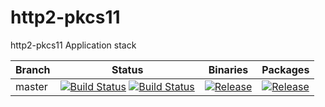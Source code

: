 # http2-pkcs11
http2-pkcs11 Application stack

| Branch     | Status             | Binaries                 | Packages       |
|------------|--------------------|--------------------------|----------------|
| master     | [![Build Status](https://travis-ci.org/n13l/http2-pkcs11.png?branch=master)](https://travis-ci.org/n13l/http2-pkcs11) [![Build Status](https://snap-ci.com/n13l/http2-pkcs11/branch/master/build_image)](https://snap-ci.com/n13l/http2-pkcs11/branch/master) | [![Release](https://img.shields.io/github/release/n13l/http2-pkcs11.svg)](https://github.com/n13l/http2-pkcs11/releases/latest) | [![Release](https://img.shields.io/github/release/n13l/http2-pkcs11.svg)](https://packagecloud.io/n13l/openaaa) |
